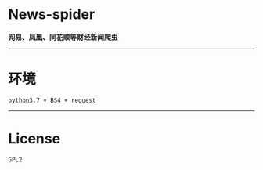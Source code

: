 # News-spider
**网易、凤凰、同花顺等财经新闻爬虫**

---

# 环境

``python3.7 + BS4 + request``

---

# License

``GPL2``
